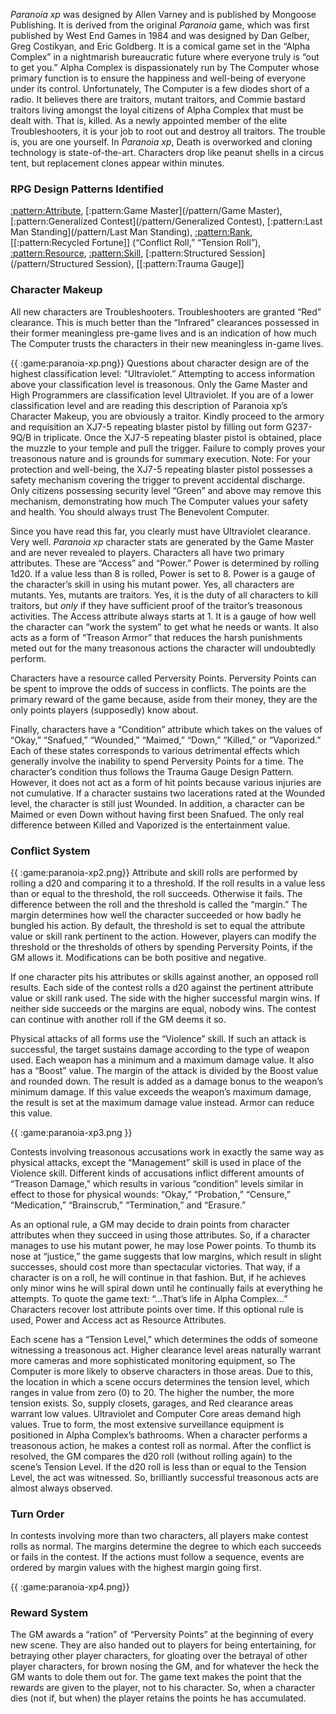 *Paranoia xp* was designed by Allen Varney and is published by Mongoose Publishing.
It is derived from the original *Paranoia* game, which was first published by West End
Games in 1984 and was designed by Dan Gelber, Greg Costikyan, and Eric Goldberg.
It is a comical game set in the “Alpha Complex” in a nightmarish bureaucratic future
where everyone truly is “out to get you.” Alpha Complex is dispassionately run by The
Computer whose primary function is to ensure the happiness and well-being of
everyone under its control. Unfortunately, The Computer is a few diodes short of a
radio. It believes there are traitors, mutant traitors, and Commie bastard traitors living
amongst the loyal citizens of Alpha Complex that must be dealt with. That is, killed.
As a newly appointed member of the elite Troubleshooters, it is your job to root out and
destroy all traitors. The trouble is, you are one yourself. In *Paranoia xp*, Death is
overworked and cloning technology is state-of-the-art. Characters drop like peanut
shells in a circus tent, but replacement clones appear within minutes.

### RPG Design Patterns Identified

[:pattern:Attribute](/pattern/Attribute), [:pattern:Game Master](/pattern/Game Master), [:pattern:Generalized Contest](/pattern/Generalized Contest), [:pattern:Last Man Standing](/pattern/Last Man Standing), [:pattern:Rank](/pattern/Rank), [[:pattern:Recycled
Fortune]] (“Conflict Roll,” “Tension Roll”), [:pattern:Resource](/pattern/Resource), [:pattern:Skill](/pattern/Skill), [:pattern:Structured Session](/pattern/Structured Session), [[:pattern:Trauma
Gauge]]

### Character Makeup

All new characters are Troubleshooters. Troubleshooters are granted “Red” clearance.
This is much better than the “Infrared” clearances possessed in their former meaningless
pre-game lives and is an indication of how much The Computer trusts the characters in
their new meaningless in-game lives.

{{ :game:paranoia-xp.png}}
Questions about character design are of the highest
classification level: “Ultraviolet.” Attempting to
access information above your classification level is
treasonous. Only the Game Master and High
Programmers are classification level Ultraviolet. If
you are of a lower classification level and are reading
this description of Paranoia xp’s Character Makeup,
you are obviously a traitor. Kindly proceed to the armory and requisition an XJ7-5
repeating blaster pistol by filling out form G237-9Q/B in triplicate. Once the XJ7-5
repeating blaster pistol is obtained, place the muzzle to your temple and pull the trigger.
Failure to comply proves your treasonous nature and is grounds for summary execution.
Note: For your protection and well-being, the XJ7-5 repeating blaster pistol possesses a
safety mechanism covering the trigger to prevent accidental discharge. Only citizens
possessing security level “Green” and above may remove this mechanism,
demonstrating how much The Computer values your safety and health. You should
always trust The Benevolent Computer.

Since you have read this far, you clearly must have Ultraviolet clearance. Very well.
*Paranoia xp* character stats are generated by the Game Master and are never revealed to
players. Characters all have two primary attributes. These are “Access” and “Power.”
Power is determined by rolling 1d20. If a value less than 8 is rolled, Power is set to 8.
Power is a gauge of the character’s skill in using his mutant power. Yes, all characters
are mutants. Yes, mutants are traitors. Yes, it is the duty of all characters to kill
traitors, but *only* if they have sufficient proof of the traitor’s treasonous activities. The
Access attribute always starts at 1. It is a gauge of how well the character can “work
the system” to get what he needs or wants. It also acts as a form of “Treason Armor”
that reduces the harsh punishments meted out for the many treasonous actions the
character will undoubtedly perform.

Characters have a resource called Perversity Points. Perversity Points can be spent to
improve the odds of success in conflicts. The points are the primary reward of the game
because, aside from their money, they are the only points players (supposedly) know
about.

Finally, characters have a “Condition” attribute which takes on the values of “Okay,”
“Snafued,” “Wounded,” “Maimed,” “Down,” “Killed,” or “Vaporized.” Each of these
states corresponds to various detrimental effects which generally involve the inability to
spend Perversity Points for a time. The character’s condition thus follows the Trauma
Gauge Design Pattern. However, it does not act as a form of hit points because various
injuries are not cumulative. If a character sustains two lacerations rated at the Wounded
level, the character is still just Wounded. In addition, a character can be Maimed or
even Down without having first been Snafued. The only real difference between Killed
and Vaporized is the entertainment value.

### Conflict System

{{ :game:paranoia-xp2.png}}
Attribute and skill rolls are performed
by rolling a d20 and comparing it to a
threshold. If the roll results in a value
less than or equal to the threshold, the
roll succeeds. Otherwise it fails. The
difference between the roll and the
threshold is called the “margin.” The
margin determines how well the
character succeeded or how badly he
bungled his action. By default, the
threshold is set to equal the attribute
value or skill rank pertinent to the
action. However, players can modify
the threshold or the thresholds of others by spending Perversity Points, if the GM allows
it. Modifications can be both positive and negative.

If one character pits his attributes or skills against another, an opposed roll results.
Each side of the contest rolls a d20 against the pertinent attribute value or skill rank
used. The side with the higher successful margin wins. If neither side succeeds or the
margins are equal, nobody wins. The contest can continue with another roll if the GM
deems it so.

Physical attacks of all forms use the “Violence” skill. If such an attack is successful,
the target sustains damage according to the type of weapon used. Each weapon has a
minimum and a maximum damage value. It also has a “Boost” value. The margin of
the attack is divided by the Boost value and rounded down. The result is added as a
damage bonus to the weapon’s minimum damage. If this value exceeds the weapon’s
maximum damage, the result is set at the maximum damage value instead. Armor can
reduce this value.

{{ :game:paranoia-xp3.png }}

Contests involving treasonous accusations work in exactly the same way as physical
attacks, except the “Management” skill is used in place of the Violence skill. Different
kinds of accusations inflict different amounts of “Treason Damage,” which results in
various “condition” levels similar in effect to those for physical wounds: “Okay,”
“Probation,” “Censure,” “Medication,” “Brainscrub,” “Termination,” and “Erasure.”

As an optional rule, a GM may decide to drain points from character attributes when
they succeed in using those attributes. So, if a character manages to use his mutant
power, he may lose Power points. To thumb its nose at “justice,” the game suggests
that low margins, which result in slight successes, should cost more than spectacular
victories. That way, if a character is on a roll, he will continue in that fashion. But, if
he achieves only minor wins he will spiral down until he continually fails at everything
he attempts. To quote the game text: “…That’s life in Alpha Complex…” Characters
recover lost attribute points over time. If this optional rule is used, Power and Access
act as Resource Attributes.

Each scene has a “Tension Level,” which determines the odds of someone witnessing a
treasonous act. Higher clearance level areas naturally warrant more cameras and more
sophisticated monitoring equipment, so The Computer is more likely to observe
characters in those areas. Due to this, the location in which a scene occurs determines
the tension level, which ranges in value from zero (0) to 20. The higher the number, the
more tension exists. So, supply closets, garages, and Red clearance areas warrant low
values. Ultraviolet and Computer Core areas demand high values. True to form, the
most extensive surveillance equipment is positioned in Alpha Complex’s bathrooms.
When a character performs a treasonous action, he makes a contest roll as normal.
After the conflict is resolved, the GM compares the d20 roll (without rolling again) to
the scene’s Tension Level. If the d20 roll is less than or equal to the Tension Level, the
act was witnessed. So, brilliantly successful treasonous acts are almost always
observed.

### Turn Order

In contests involving more than two characters, all players make contest rolls as normal.
The margins determine the degree to which each succeeds or fails in the contest. If the
actions must follow a sequence, events
are ordered by margin values with the
highest margin going first.

{{ :game:paranoia-xp4.png}}

### Reward System

The GM awards a “ration” of “Perversity
Points” at the beginning of every new
scene. They are also handed out to
players for being entertaining, for
betraying other player characters, for
gloating over the betrayal of other player
characters, for brown nosing the GM, and
for whatever the heck the GM wants to
dole them out for. The game text makes the point that the rewards are given to the
player, not to his character. So, when a character dies (not if, but when) the player
retains the points he has accumulated.


